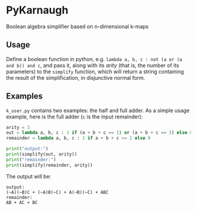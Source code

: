# PyKarnaugh
Boolean algebra simplifier based on n-dimensional k-maps

## Usage

Define a boolean function in python, e.g. `lambda a, b, c : not (a or (a and b)) and c`, and pass it, along with its *arity* (that is, the number of its parameters) to the `simplify` function, which will return a string containing the result of the simplification, in disjunctive normal form.

## Examples
`k_user.py` contains two examples: the half and full adder. As a simple usage example, here is the full adder (`c` is the input remainder):

```python
arity = 3
out = lambda a, b, c : 1 if (a + b + c == 1) or (a + b + c == 3) else 0
remainder = lambda a, b, c : 1 if a + b + c >= 2 else 0

print("output:")
print(simplify(out, arity))
print("remainder:")
print(simplify(remainder, arity))
```

The output will be:

```Full adder:
output:
(~A)(~B)C + (~A)B(~C) + A(~B)(~C) + ABC
remainder:
AB + AC + BC
```
